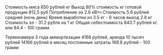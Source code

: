 Стоимость мяса 650 рублей кг
Выход 80% 
стоимость кг готовой продукции 812,5 руб
Потребление ээ 2.6 кВтч 
Стоимость 5.6 рублей средняя (ночь день)
Время выработки из 3.5 кг - 6 часов выход 2.8 кг
Стоимость ээ - 31.2 рубля на 1 кг
Общая себестоимость 843.7 рублей кг. или 84.4 - 100 грамм

Термокамера 3 года аммортизации 4166 рублей, аренда 10 тысяч рублей
14166 рублей в месяц постоянные затраты
168.8 рублей - 100 грамм



